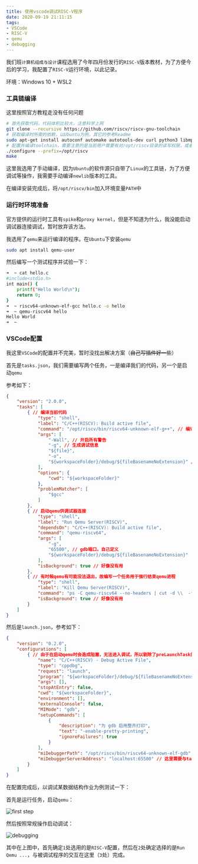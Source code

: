 ```yaml
---
title: 使用vscode调试RISC-V程序
date: 2020-09-19 21:11:15
tags:
- VSCode
- RISC-V
- qemu
- debugging
---
```


我们班`计算机组成与设计`课程选用了今年四月份发行的`RISC-V`版本教材，为了方便今后的学习，我配置了`RISC-V`运行环境，以此记录。

<!--more-->

环境：Windows 10 + WSL2

### 工具链编译

这里按照官方教程走没有任何问题

```bash
# 首先获取代码，代码体积比较大，注意科学上网
git clone --recursive https://github.com/riscv/riscv-gnu-toolchain
# 获取编译时所需的依赖，以Ubuntu为例，其它的参考Readme
sudo apt-get install autoconf automake autotools-dev curl python3 libmpc-dev libmpfr-dev libgmp-dev gawk build-essential bison flex texinfo gperf libtool patchutils bc zlib1g-dev libexpat-dev
# 配置并编译toolchain，需要注意的是当前用户需要有对/opt/riscv目录的读写权限，或者也可以换成其它目录
./configure --prefix=/opt/riscv
make
```

这里我选用了手动编译，因为`Ubuntu`的软件源只自带了`Linux`的工具链，为了方便调试等操作，我需要手动编译`newlib`版本的工具。

在编译安装完成后，将`/opt/riscv/bin`加入环境变量`PATH`中

### 运行时环境准备

官方提供的运行时工具有`spike`和`proxy kernel`，但是不知道为什么，我没能启动调试器连接调试，暂时放弃该方法。

我选用了`qemu`来运行编译的程序。在`Ubuntu`下安装`qemu`

```bash
sudo apt install qemu-user
```

然后编写一个测试程序并试验一下：

```bash
➜  ~ cat hello.c
#include<stdio.h>
int main() {
    printf("Hello World\n");
    return 0;
}
➜  ~ riscv64-unknown-elf-gcc hello.c -o hello
➜  ~ qemu-riscv64 hello
Hello World
➜  ~
```

### VSCode配置

我这里`VSCode`的配置并不完美，暂时没找出解决方案（~~自己写插件好一些~~）

首先是`tasks.json`，我们需要编写两个任务，一是编译我们的代码，另一个是启动`qemu`

参考如下：

```json
{
	"version": "2.0.0",
	"tasks": [
		{ // 编译当前代码
			"type": "shell",
			"label": "C/C++(RISCV): Build active file",
			"command": "/opt/riscv/bin/riscv64-unknown-elf-g++", // 编译器的位置
			"args": [
				"-Wall", // 开启所有警告
				"-g", // 生成调试信息
				"${file}",
				"-o",
				"${workspaceFolder}/debug/${fileBasenameNoExtension}" // 我选择将可执行文件放在debug目录下
			],
			"options": {
				"cwd": "${workspaceFolder}"
			},
			"problemMatcher": [
				"$gcc"
			]
		},
		{ // 启动qemu供调试器连接
			"type": "shell",
			"label": "Run Qemu Server(RISCV)",
			"dependsOn": "C/C++(RISCV): Build active file",
			"command": "qemu-riscv64",
			"args": [
				"-g",
				"65500", // gdb端口，自己定义
				"${workspaceFolder}/debug/${fileBasenameNoExtension}"
			],
			"isBackground": true // 好像没有用
		},
		{ // 有时候qemu有可能没法退出，故编写一个任务用于强行结束qemu进程
			"type": "shell",
			"label": "Kill Qemu Server(RISCV)",
			"command": "ps -C qemu-riscv64 --no-headers | cut -d \\  -f 1 | xargs kill -9",
			"isBackground": true // 好像没有用
		}
	]
}
```

然后是`launch.json`，参考如下：

```json
{
    "version": "0.2.0",
    "configurations": [
        { // 由于在启动qemu时会造成阻塞，无法进入调试，所以剔除了preLaunchTask的选项，在执行调试前需要手动运行qemu的任务，程序的输入输出会在qemu任务中进行
            "name": "C/C++(RISCV) - Debug Active File",
            "type": "cppdbg",
            "request": "launch",
            "program": "${workspaceFolder}/debug/${fileBasenameNoExtension}",
            "args": [],
            "stopAtEntry": false,
            "cwd": "${workspaceFolder}",
            "environment": [],
            "externalConsole": false,
            "MIMode": "gdb",
            "setupCommands": [
                {
                    "description": "为 gdb 启用整齐打印",
                    "text": "-enable-pretty-printing",
                    "ignoreFailures": true
                }
            ],
            "miDebuggerPath": "/opt/riscv/bin/riscv64-unknown-elf-gdb", // RISC-V工具链中的gdb
            "miDebuggerServerAddress": "localhost:65500" // 这里需要与task.json中定义的端口一致
        }
    ]
}
```

在配置完成后，以调试某数据结构作业为例测试一下：

首先是运行任务，启动`qemu`：

<img src="riscv_vscode_1.webp" alt="first step">

然后按照常规操作启动调试：

<img src="riscv_vscode_2.webp" alt="debugging">

其中在上图中，首先确定`1`处选用的是`RISC-V`配置，然后在`2`处确定选择的是`Run Qemu ...`，与被调试程序的交互在这里（`3`处）完成。


